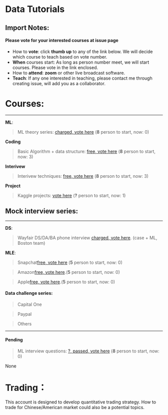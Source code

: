 # Data Tutorials

## Import Notes:
#### Please **vote** for your interested courses at issue page

* How to **vote**: click **thumb up** to any of the link below. We will decide which course to teach based on vote number.
* **When** courses start: As long as person number meet, we will start courses. Please vote in the link enclosed.
* How to **attend**: **zoom** or other live broadcast software.
* **Teach**: If any one interested in teaching, please contact me through creating issue, will add you as a collaborator.

# Courses: 
--------
**ML**:

>  ML theory series: [charged, vote here](https://github.com/Hexgram/tutorials/issues/1) (**8** person to start, now: 0)

**Coding**

>  Basic Algorithm + data structure: [free, vote here](https://github.com/Hexgram/tutorials/issues/2) (**8** person to start, now: 3)

**Interivew**

>  Interivew techniques: [free, vote here](https://github.com/Hexgram/tutorials/issues/3) (**8** person to start, now: 3)

**Project**

> Kaggle projects: [vote here](https://github.com/Hexgram/tutorials/issues/8) (**?** person to start, now: 1)

## Mock interview series:
-----
**DS**:

>  Wayfair DS/DA/BA phone interview [charged, vote here](). (case + ML, Boston team) 

**MLE**: 

> Snapchat[free, vote here]() (**5** person to start, now: 0)

>  Amazon[free, vote here](https://github.com/Hexgram/tutorials/issues/7).(**5** person to start, now: 0)

>  Apple[free, vote here](https://github.com/Hexgram/tutorials/issues/6).(**5** person to start, now: 0)



#### Data challenge series:
> Capital One

> Paypal

> Others

-----

#### Pending
>  ML interview questions: [?, passed, vote here](https://github.com/Hexgram/tutorials/issues/4) (**8** person to start, now: 0)


None


# Trading：

This account is designed to develop quantitative trading strategy. How to trade for Chinese/American market could also be a potential topics.

